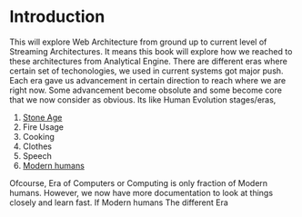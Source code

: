 # Introduction
This will explore Web Architecture from ground up to current level of Streaming Architectures. It means this book will explore how we reached to these architectures from Analytical Engine. There are different eras where certain set of techonologies, we used in current systems got major push. Each era gave us advancement in certain direction to reach where we are right now. Some advancement become obsolute and some become core that we now consider as obvious. Its like Human Evolution stages/eras,

 1. [Stone Age](https://en.wikipedia.org/wiki/Stone_Age#Beginning_of_the_Stone_Age)
 2. Fire Usage
 3. Cooking
 4. Clothes
 5. Speech
 6. [Modern humans](https://en.wikipedia.org/wiki/Behavioral_modernity)

Ofcourse, Era of Computers or Computing is only fraction of Modern humans. However, we now have more documentation to look at things closely and learn fast. If Modern humans 
The different Era
<!--stackedit_data:
eyJwcm9wZXJ0aWVzIjoiZXh0ZW5zaW9uczpcbiAgcHJlc2V0Oi
BnZm1cbiIsImhpc3RvcnkiOlstMTcyNDUwMzUwMiwxNDg4MDE3
NjA1LC0yMTI3OTc4MzAyLDc0MTYwMzI4MiwtNjI2OTgyMTNdfQ
==
-->